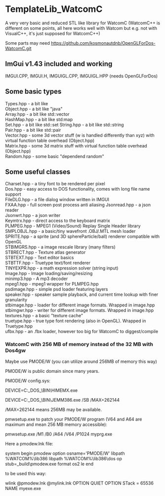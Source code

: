 # TemplateLib_WatcomC
A very very basic and reduced STL like library for WatcomC (WatcomC++ is different on some points, all here works well with Watcom but e.g. not with VisualC++, it's just supposed for WatcomC++)

Some parts may need https://github.com/kosmonautdnb/OpenGLForDos-WatcomC.git

## ImGui v1.43 included and working

IMGUI.CPP, IMGUI.H, IMGUIGL.CPP, IMGUIGL.HPP (needs OpenGLForDos)

## Some basic types
Types.hpp - a bit like <stdint>  
Object.hpp - a bit like "java"  
Array.hpp - a bit like std::vector  
HashMap.hpp - a bit like std:map   
Set.hpp - a bit like std::set
String.hpp - a bit like std::string  
Pair.hpp - a bit like std::pair  
Vector.hpp - some 3d vector stuff (w is handled differently than xyz) with virtual function table overhead (Object.hpp)  
Matrix.hpp - some 3d matrix stuff with virtual function table overhead (Object.hpp)  
Random.hpp - some basic "dependend random"

## Some useful classes
Charset.hpp - a tiny font to be rendered per pixel  
Dos.hpp - easy access to DOS functionality, comes with long file name support  
FileDLG.hpp - a file dialog window written in IMGUI  
FXAA.hpp - full screen post process anti aliasing 
Jsonread.hpp - a json reader  
Jsonwrt.hpp - a json writer  
Keymtrx.hpp - direct access to the keyboard matrix  
PLMPEG.hpp - MPEG1 (Video/Sound) Replay Single Header library  
SMPLOBJL.hpp - a basic/tiny wavefront .OBJ/.MTL mesh loader  
SPRITE.hpp - a sprite (and 3D sphereParticle/ball) renderer compatible with OpenGL  
STBIMGRS.hpp - a image rescale library (many filters)  
STBRECT.hpp - Texture atlas generator  
STBTEXT.hpp - Text editor basics  
STBTTF.hpp - Truetype text/font renderer  
TINYEXPR.hpp - a math expression solver (string input)  
Image.hpp - Image loading/saving/resizing  
minimp3.hpp - A mp3 decoder  
mpeg1.hpp - mpeg1 wrapper for PLMPEG.hpp  
psdimage.hpp - simple psd loader featuring layers  
speaker.hpp - speaker sample playback, and current time lookup with finer granularity  
stbimage.hpp - loader for different image formats. Wrapped in image.hpp  
stbimgwr.hpp - writer for different image formats. Wrapped in image.hpp  
textures.hpp - a basic "texture cache"  
truetype.hpp - true type font rendering (also in OpenGL). Wrapped in Truetype.hpp  
ufbx.hpp - an .fbx loader, however too big for WatcomC to diggest/compile  

### WatcomC with 256 MB of memory instead of the 32 MB with Dos4gw

Maybe use PMODE/W (you can utilize around 256MB of memory this way)

PMODE/W is public domain since many years.

PMODE/W config.sys:

DEVICE=C:\_DOS_\BIN\HIMEMX.exe

DEVICE=C:\_DOS_\BIN\JEMM386.exe  /SB /MAX=262144

/MAX=262144 means 256MB may be available.

pmwsetup.exe to patch your PMODE/W program (V64 and A64 are maximum and mean 256 MB memory accessible):

pmwsetup.exe /M1 /B0 /A64 /V64 /P1024 myprg.exe

Here a pmodew.lnk file:

system begin pmodew
    option osname='PMODE/W'
    libpath %WATCOM%\lib386
    libpath %WATCOM%\lib386\dos
    op stub=_build\pmodew.exe
    format os2 le
end

to be used this way:

wlink @pmodew.lnk @mylink.lnk OPTION QUIET OPTION STack = 65536 NAME myexe.exe

